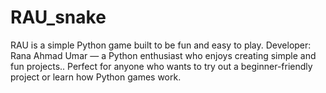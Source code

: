 # RAU_snake
RAU is a simple Python game built to be fun and easy to play. Developer: Rana Ahmad Umar — a Python enthusiast who enjoys creating simple and fun projects.. Perfect for anyone who wants to try out a beginner-friendly project or learn how Python games work. 

